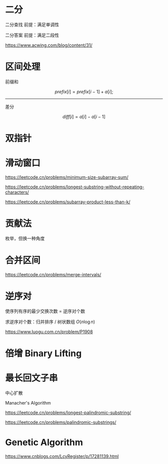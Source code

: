 # 二分

二分查找 前提：满足单调性

二分答案 前提：满足二段性

https://www.acwing.com/blog/content/31/

# 区间处理

前缀和

$$
prefix[i] = prefix[i-1] + a[i];
$$

---

差分

$$
diff[i] = a[i] - a[i-1]
$$

# 双指针

# 滑动窗口

https://leetcode.cn/problems/minimum-size-subarray-sum/

https://leetcode.cn/problems/longest-substring-without-repeating-characters/

https://leetcode.cn/problems/subarray-product-less-than-k/

# 贡献法

枚举，但换一种角度

# 合并区间

https://leetcode.cn/problems/merge-intervals/

# 逆序对

使序列有序的最少交换次数 = 逆序对个数

求逆序对个数：归并排序 / 树状数组 $O(n \log n)$

https://www.luogu.com.cn/problem/P1908

# 倍增 Binary Lifting

# 最长回文子串

中心扩散

Manacher's Algorithm

https://leetcode.cn/problems/longest-palindromic-substring/

https://leetcode.cn/problems/palindromic-substrings/

# Genetic Algorithm

https://www.cnblogs.com/LcyRegister/p/17281139.html
